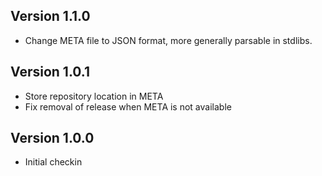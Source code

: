 ## Version 1.1.0

* Change META file to JSON format, more generally parsable in stdlibs.

## Version 1.0.1

* Store repository location in META
* Fix removal of release when META is not available

## Version 1.0.0

* Initial checkin

